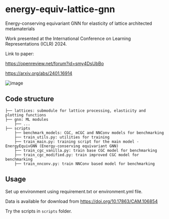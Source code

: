 # energy-equiv-lattice-gnn
Energy-conserving equivariant GNN for elasticity of lattice architected metamaterials

Work presented at the International Conference on Learning Representations (ICLR) 2024.

Link to paper:

https://openreview.net/forum?id=smy4DsUbBo

https://arxiv.org/abs/2401.16914

![image](https://github.com/igrega348/energy-equiv-lattice-gnn/assets/40634853/a99726e3-49f2-47e6-a4b2-7bc7826af7d7)


## Code structure
```
├── lattices: submodule for lattice processing, elasticity and plotting functions
├── gnn: ML modules
    ├── ...
├── scripts
    ├── benchmark_models: CGC, mCGC and NNConv models for benchmarking
    ├── train_utils.py: utilities for training
    ├── train_main.py: training script for the main model - EnergyEquivGNN (Energy-conserving equivariant GNN)
    ├── train_cgc_vanilla.py: train base CGC model for benchmarking
    ├── train_cgc_modified.py: train improved CGC model for benchmarking
    ├── train_nnconv.py: train NNConv based model for benchmarking
```

## Usage
Set up environment using requirement.txt or environment.yml file.

Data is available for download from https://doi.org/10.17863/CAM.106854

Try the scripts in `scripts` folder.
